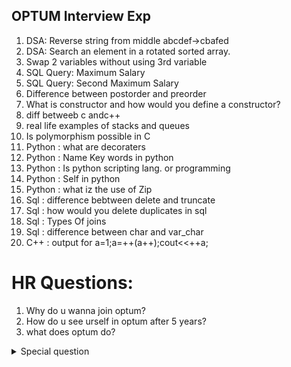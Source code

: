 ## OPTUM Interview Exp

1. DSA: Reverse string from middle abcdef->cbafed
2. DSA: Search an element in a rotated sorted array.
3. Swap 2 variables without using 3rd variable
4. SQL Query: Maximum Salary
5. SQL Query: Second Maximum Salary
6. Difference between postorder and preorder
7. What is constructor and how would you define a constructor?
8. diff betweeb c andc++
9. real life examples of stacks and queues
10. Is polymorphism possible in C
11. Python : what are decoraters 
12. Python : Name Key words in python
13. Python : Is python scripting lang. or programming 
14. Python : Self in python
15. Python : what iz the use of Zip
16. Sql : difference bebtween delete and truncate
17. Sql : how would you delete duplicates in sql
18. Sql : Types Of joins
19. Sql : difference between char and var_char
20. C++ : output for a=1;a=++(a++);cout<<++a;

# HR Questions:
1. Why do u wanna join optum?
2. How do u see urself in optum after 5 years?
3. what does optum do?

<details>
<summary> Special question </summary>
Are you biologically buoy or gal ?
</details>
